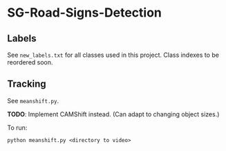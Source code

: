 # SG-Road-Signs-Detection

## Labels
See `new_labels.txt` for all classes used in this project. Class indexes to be reordered soon.

## Tracking
See `meanshift.py`. 

**TODO**: Implement CAMShift instead. (Can adapt to changing object sizes.)

To run: 
```
python meanshift.py <directory to video>
```
